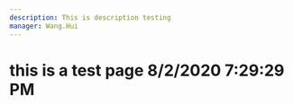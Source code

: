 ```yaml
---
description: This is description testing
manager: Wang.Hui
---
```

# this is a test page 8/2/2020 7:29:29 PM